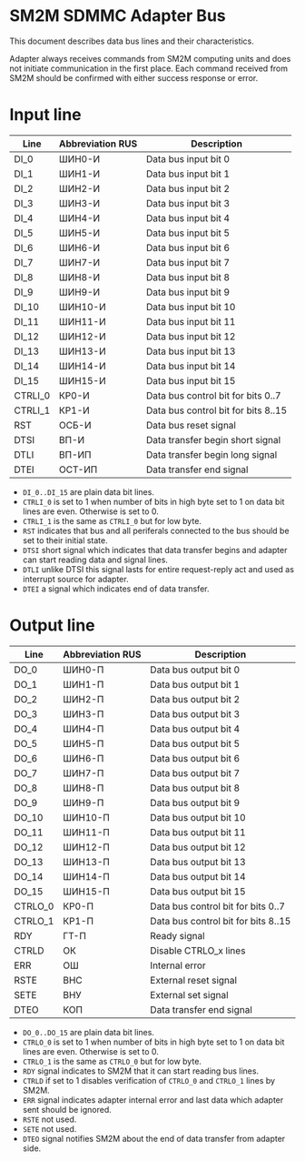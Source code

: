 # SM2M SDMMC Adapter Bus

This document describes data bus lines and their characteristics.

Adapter always receives commands from SM2M computing units and does not initiate communication in the first place. Each command received from SM2M should be confirmed with either success response or error.

# Input line

| Line    | Abbreviation RUS | Description                         |
| ------- | ---------------- | ----------------------------------- |
| DI_0    | ШИН0-И           | Data bus input bit 0                |
| DI_1    | ШИН1-И           | Data bus input bit 1                |
| DI_2    | ШИН2-И           | Data bus input bit 2                |
| DI_3    | ШИН3-И           | Data bus input bit 3                |
| DI_4    | ШИН4-И           | Data bus input bit 4                |
| DI_5    | ШИН5-И           | Data bus input bit 5                |
| DI_6    | ШИН6-И           | Data bus input bit 6                |
| DI_7    | ШИН7-И           | Data bus input bit 7                |
| DI_8    | ШИН8-И           | Data bus input bit 8                |
| DI_9    | ШИН9-И           | Data bus input bit 9                |
| DI_10   | ШИН10-И          | Data bus input bit 10               |
| DI_11   | ШИН11-И          | Data bus input bit 11               |
| DI_12   | ШИН12-И          | Data bus input bit 12               |
| DI_13   | ШИН13-И          | Data bus input bit 13               |
| DI_14   | ШИН14-И          | Data bus input bit 14               |
| DI_15   | ШИН15-И          | Data bus input bit 15               |
| CTRLI_0 | КР0-И            | Data bus control bit for bits 0..7  |
| CTRLI_1 | КР1-И            | Data bus control bit for bits 8..15 |
| RST     | ОСБ-И            | Data bus reset signal               |
| DTSI    | ВП-И             | Data transfer begin short signal    |
| DTLI    | ВП-ИП            | Data transfer begin long signal     |
| DTEI    | ОСТ-ИП           | Data transfer end signal            |

- `DI_0..DI_15` are plain data bit lines.
- `CTRLI_0` is set to 1 when number of bits in high byte set to 1 on data bit lines are even. Otherwise is set to 0.
- `CTRLI_1` is the same as `CTRLI_0` but for low byte.
- `RST` indicates that bus and all periferals connected to the bus should be set to their initial state.
- `DTSI` short signal which indicates that data transfer begins and adapter can start reading data and signal lines.
- `DTLI` unlike DTSI this signal lasts for entire request-reply act and used as interrupt source for adapter.
- `DTEI` a signal which indicates end of data transfer.

# Output line

| Line    | Abbreviation RUS | Description                         |
| ------- | ---------------- | ----------------------------------- |
| DO_0    | ШИН0-П           | Data bus output bit 0               |
| DO_1    | ШИН1-П           | Data bus output bit 1               |
| DO_2    | ШИН2-П           | Data bus output bit 2               |
| DO_3    | ШИН3-П           | Data bus output bit 3               |
| DO_4    | ШИН4-П           | Data bus output bit 4               |
| DO_5    | ШИН5-П           | Data bus output bit 5               |
| DO_6    | ШИН6-П           | Data bus output bit 6               |
| DO_7    | ШИН7-П           | Data bus output bit 7               |
| DO_8    | ШИН8-П           | Data bus output bit 8               |
| DO_9    | ШИН9-П           | Data bus output bit 9               |
| DO_10   | ШИН10-П          | Data bus output bit 10              |
| DO_11   | ШИН11-П          | Data bus output bit 11              |
| DO_12   | ШИН12-П          | Data bus output bit 12              |
| DO_13   | ШИН13-П          | Data bus output bit 13              |
| DO_14   | ШИН14-П          | Data bus output bit 14              |
| DO_15   | ШИН15-П          | Data bus output bit 15              |
| CTRLO_0 | КР0-П            | Data bus control bit for bits 0..7  |
| CTRLO_1 | КР1-П            | Data bus control bit for bits 8..15 |
| RDY     | ГТ-П             | Ready signal                        |
| CTRLD   | ОК               | Disable CTRLO_x lines               |
| ERR     | ОШ               | Internal error                      |
| RSTE    | ВНС              | External reset signal               |
| SETE    | ВНУ              | External set signal                 |
| DTEO    | КОП              | Data transfer end signal            |

- `DO_0..DO_15` are plain data bit lines.
- `CTRLO_0` is set to 1 when number of bits in high byte set to 1 on data bit lines are even. Otherwise is set to 0.
- `CTRLO_1` is the same as `CTRLO_0` but for low byte.
- `RDY` signal indicates to SM2M that it can start reading bus lines.
- `CTRLD` if set to 1 disables verification of `CTRLO_0` and `CTRLO_1` lines by SM2M.
- `ERR` signal indicates adapter internal error and last data which adapter sent should be ignored.
- `RSTE` not used.
- `SETE` not used.
- `DTEO` signal notifies SM2M about the end of data transfer from adapter side.
